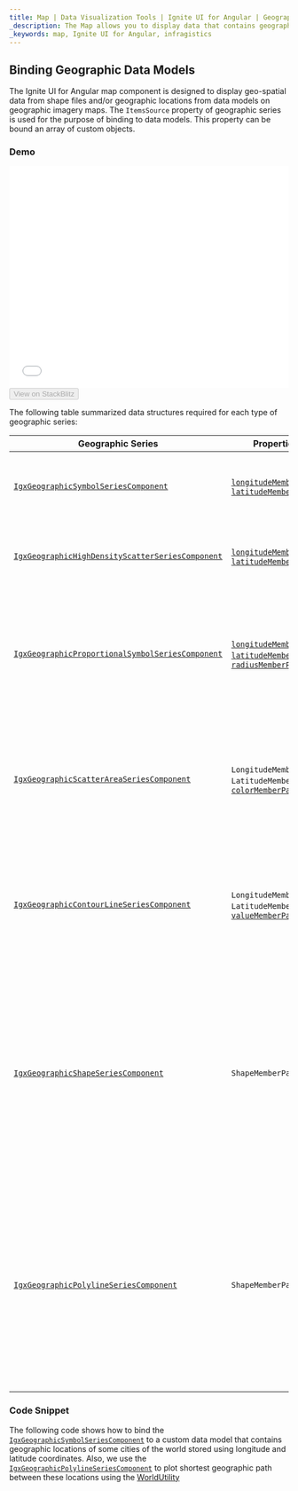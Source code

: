 ```yaml
---
title: Map | Data Visualization Tools | Ignite UI for Angular | Geographic Data Models | Infragistics
_description: The Map allows you to display data that contains geographic locations from view models or geo-spatial data loaded from shape files on geographic imagery maps.View the demo, dependencies, usage and toolbar for more information.
_keywords: map, Ignite UI for Angular, infragistics
---
```


## Binding Geographic Data Models

The Ignite UI for Angular map component is designed to display geo-spatial data from shape files and/or geographic locations from data models on geographic imagery maps. The `ItemsSource` property of geographic series is used for the purpose of binding to data models. This property can be bound an array of custom objects.

### Demo

<div class="sample-container loading" style="height: 400px">
    <iframe id="geo-map-binding-data-model-iframe" src='{environment:demosBaseUrl}/maps/geo-map-binding-data-model' width="100%" height="100%" seamless frameBorder="0" onload="onXPlatSampleIframeContentLoaded(this);"></iframe>
</div>
<div>
    <button data-localize="stackblitz" disabled class="stackblitz-btn"   data-iframe-id="geo-map-binding-data-model-iframe" data-demos-base-url="{environment:demosBaseUrl}">View on StackBlitz
    </button>
</div>

<div class="divider--half"></div>

The following table summarized data structures required for each type of geographic series:

| Geographic Series                                                                                                                               | Properties                                                                                                                                                                                                                                                                                                                                                                                                           | Description                                                                                                                                                                                        |
| ----------------------------------------------------------------------------------------------------------------------------------------------- | -------------------------------------------------------------------------------------------------------------------------------------------------------------------------------------------------------------------------------------------------------------------------------------------------------------------------------------------------------------------------------------------------------------------- | -------------------------------------------------------------------------------------------------------------------------------------------------------------------------------------------------- |
| [`IgxGeographicSymbolSeriesComponent`](map_binding_geographic_data_models.md)                         | [`longitudeMemberPath`](map_binding_geographic_data_models.md), [`latitudeMemberPath`](map_binding_geographic_data_models.md)                                                                                                                                                             | Specifies names of 2 numeric longitude and latitude coordinates                                                                                                                                    |
| [`IgxGeographicHighDensityScatterSeriesComponent`](map_binding_geographic_data_models.md) | [`longitudeMemberPath`](map_binding_geographic_data_models.md), [`latitudeMemberPath`](map_binding_geographic_data_models.md)                                                                                                                                     | Specifies names of 2 numeric longitude and latitude coordinates                                                                                                                                    |
| [`IgxGeographicProportionalSymbolSeriesComponent`](map_binding_geographic_data_models.md) | [`longitudeMemberPath`](map_binding_geographic_data_models.md), [`latitudeMemberPath`](map_binding_geographic_data_models.md), [`radiusMemberPath`](map_binding_geographic_data_models.md) | Specifies names of 2 numeric longitude and latitude coordinates and 1 numeric column for size/radius of symbols                                                                                    |
| [`IgxGeographicScatterAreaSeriesComponent`](map_binding_geographic_data_models.md)               | `LongitudeMemberPath`, `LatitudeMemberPath`, [`colorMemberPath`](map_binding_geographic_data_models.md)                                                                                                                                                                                                                                               | Specifies names of 2 numeric longitude and latitude coordinates and 1 numeric column for triangulation of values                                                                                   |
| [`IgxGeographicContourLineSeriesComponent`](map_binding_geographic_data_models.md)               | `LongitudeMemberPath`, `LatitudeMemberPath`, [`valueMemberPath`](map_binding_geographic_data_models.md)                                                                                                                                                                                                                                               | Specifies names of 2 numeric longitude and latitude coordinates and 1 numeric column for triangulation of values                                                                                   |
| [`IgxGeographicShapeSeriesComponent`](map_binding_geographic_data_models.md)                           | `ShapeMemberPath`                                                                                                                                                                                                                                                                                                                                                                                                    | Specifies the name of data column of `ItemsSource` items that contains the geographic points of shapes. This property must be mapped to an array of arrays of objects with x and y properties.     |
| [`IgxGeographicPolylineSeriesComponent`](map_binding_geographic_data_models.md)                     | `ShapeMemberPath`                                                                                                                                                                                                                                                                                                                                                                                                    | Specifies the name of data column of `ItemsSource` items that contains the geographic coordinates of lines. This property must be mapped to an array of arrays of objects with x and y properties. |

### Code Snippet

The following code shows how to bind the [`IgxGeographicSymbolSeriesComponent`](map_binding_geographic_data_models.md) to a custom data model that contains geographic locations of some cities of the world stored using longitude and latitude coordinates. Also, we use the [`IgxGeographicPolylineSeriesComponent`](map_binding_geographic_data_models.md) to plot shortest geographic path between these locations using the [WorldUtility](map_resources_world_util.md)
